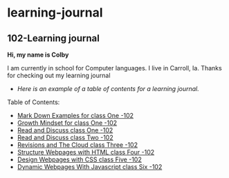 # learning-journal

## 102-Learning journal

**Hi, my name is Colby**

I am currently in school for Computer languages. I live in Carroll, Ia.
Thanks for checking out my learning journal

- *Here is an example of a table of contents for a learning journal.*




Table of Contents:
- [Mark Down Examples for class One -102](/MarkdownExamples.md)
- [Growth Mindset for class One -102](/growthmindset.md)
- [Read and Discuss class One -102](/Discussion.md)
- [Read and Discuss class Two -102](/Discussion2.md)
- [Revisions and The Cloud class Three -102](/Discussion3.md)
- [Structure Webpages with HTML class Four -102](/Structure_Webpages_With_HTML.md)
- [Design Webpages with CSS class Five -102](/Design_Webpages_With_Css.md)
- [Dynamic Webpages With Javascript class Six -102](/DYNAMIC_WEBPAGES_WITH_JAVASCRIPT.md)